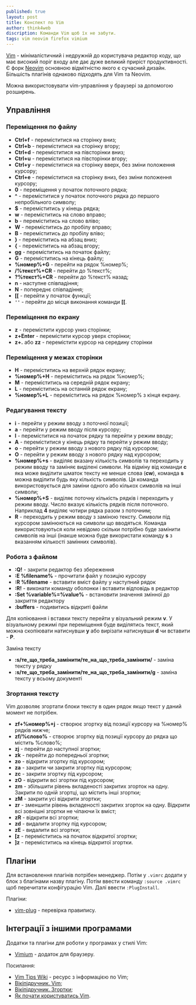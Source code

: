 ```yaml
---
published: true
layout: post
title: Конспект по Vim
author: think4web
discription: Команди Vim щоб їх не забути.
tags: vim neovim firefox vimium
---
```


[Vim](https://www.vim.org/) - мінімалістичний і недружній до користувача редактор коду, що має високий поріг входу але дає дуже великий приріст продуктивності. Є форк [Neovim](https://neovim.io/) основною відмітністю якого є сучасний дизайн. Більшість плагінів однаково підходять для Vim та Neovim. 

Можна використовувати vim-управління у браузері за допомогою розширень.

## Управління

### Переміщення по файлу
- **Ctrl+f** - переміститися на сторінку вниз;
- **Ctrl+b** - переміститися на сторінку вгору;
- **Ctrl+d** - переміститися на півсторінки вниз;
- **Ctrl+u** - переміститися на півсторінки вгору;
- **Ctrl+y** - переміститися на сторінку вверх, без зміни положення курсору;
- **Ctrl+e** - переміститися на сторінку вниз, без зміни положення курсору;
- **0** - переміщення у початок поточного рядка;
- **^** - переміститися у початок поточного рядка до першого непробільного символу;
- **$** - переміститись у кінець рядка;
- **w** - переміститись на слово вправо;
- **b** - переміститись на слово вліво;
- **W** - переміститись до пробілу вправо;
- **B** - переміститись до пробілу вліво;
- **}** - переміститись на абзац вниз;
- **{** - переміститись на абзац вгору;
- **gg** - переміститись на початок файлу;
- **G** - переміститись на кінець файлу;
- **%номер%+G** - перейти на рядок %номер%;
- **/%текст%+CR** - перейти до %текст%;
- **?%текст%+CR** - перейти до %текст% назад;
- **n** - наступне співпадіння;
- **N** - попереднє співпадіння;
- **[[** - перейти у початок функції;
- **```''```** - перейти до місця виконання команди **[[**.

### Переміщення по екрану
- **z** - перемістити курсор униз сторінки;
- **z+Enter** - перемістити курсор уверх сторінки;
- **z+.** або **zz** - перемістити курсор на середину сторінки

### Переміщення у межах сторінки
- **H** - переміститись на верхній рядок екрану;
- **%номер%+H** - переміститись на рядок %номер%;
- **M** - переміститись на середній рядок екрану;
- **L** - переміститись на останній рядок екрану;
- **%номер%+L** - переміститись на рядок %номер% з кінця екрану.

### Редагування тексту
- **i** - перейти у режим вводу з поточної позиції;
- **a** - перейти у режим вводу після курсору;
- **I** - переміститися на початок рядку та перейти у режим вводу;
- **A** - переміститися у кінець рядку та перейти у режим вводу;
- **o** - перейти у режим вводу з нового рядку під курсором;
- **O** - перейти у режим вводу з нового рядку над курсором;
- **%номер%+s** - виділяє вказану кількість символів та переходить у режим вводу та заміняє виділені символи. На відміну від команди **c** яка може виділити шматок тексту не менше слова (**cw**), команда **s** можна виділити будь яку кількість символів. Ця команда використовується для заміни одного або кількох символів на інші символи;
- **%номер%+S** - виділяє поточну кількість рядків і переходить у режим вводу. Число вказує кількість рядків після поточного. Наприклад **4** виділяє чотири рядка разом з поточним;
- **R** - переходить у режим вводу з заміною тексту. Символи під курсором замінюються на символи що вводяться. Команда використовуються коли невідомо скільки потрібно буде замінити символів на інші (інакше можна буде використати команду **s** з вказанням кількості замінних символів). 

### Робота з файлом
- **:Q!** - закрити редактор без збереження
- **:E %filename%** - прочитати файл у позицію курсору
- **:R %filename** - вставити вміст файлу у наступний рядок
- **:R!** - виконати команду оболонки і вставити відповідь в редактор
- **:Set %variable%=%value%** - встановити значення змінної до закриття редактору
- **:buffers** - подивитись відкриті файли 

Для копіювання і вставки тексту перейти у візуальний режим **v**. У візуальному режимі при переміщення буде виділятись текст, який можна скопіювати натиснувши **y** або вирізати натиснувши **d** чи вставити - **P**.

Заміна тексту
- **:s/те_що_треба_замінити/те_на_що_треба_замінити/** - заміна тексту у рядку
- **:s/те_що_треба_замінити/те_на_що_треба_замінити/g** - заміна тексту у всьому документі

### Згортання тексту

Vim дозволяє згортати блоки тексту в один рядок якщо текст у даний момент не потрібен.

- **zf+%номер%+j** - створює згортку від позиції курсору на %номер% рядків нижче;
- **zf/%слово%** - створює згортку від позиції курсору до рядка що містить %слово%;
- **zj** - перейти до наступної згортки;
- **zk** - перейти до попередньої згортки;
- **zo** - відкрити згортку під курсором;
- **za** - закрити чи закрити згортку під курсором;
- **zс** - закрити згортку під курсором;
- **zO** - відкрити всі згортки під курсором;
- **zm** - збільшити рівень вкладеності закритих згорток на одну. Закрити по одній згортці, що містить інші згортки;
- **zM** - закрити усі відкрити згортки;
- **zr** - зменшити рівень вкладеності закритих згорток на одну. Відкрити всі зовнішні згортки не чіпаючи їх вміст;
- **zR** - відкрити всі згортки;
- **zd** - видалити згортку під курсором;
- **zE** - видалити всі згортки;
- **[z** - переміститись на початок відкритої згортки;
- **]z** - переміститись на кінець відкритої згортки.

## Плагіни

Для встановлення плагінів потрібен менеджер. Потім у ```.vimrc``` додати у блок з благінами назву плагіну. Потім ввести команду ```:source .vimrc``` щоб перечитати конфігурацію Vim. Далі ввести ```:PlugInstall```.

Плагіни:
- [vim-plug](https://github.com/preservim/vim-lexical) - перевірка правипису.

## Інтеграції з іншими програмами

Додатки та плагіни для роботи у програмах у стилі Vim:
- [Vimium](https://github.com/philc/vimium) - додаток для браузеру.

Посилання:
- [Vim Tips Wiki](https://vim.fandom.com/wiki/Vim_Tips_Wiki) - ресурс з інформацією по Vim;
- [Вікіпідручник. Vim](https://uk.wikibooks.org/wiki/Vim);
- [Вікіпідручник. Згортки](https://uk.wikibooks.org/wiki/Vim/%D0%97%D0%B3%D0%BE%D1%80%D1%82%D0%B0%D0%BD%D0%BD%D1%8F);
- [Як почати користуватись Vim](https://codeguida.com/post/2253).

